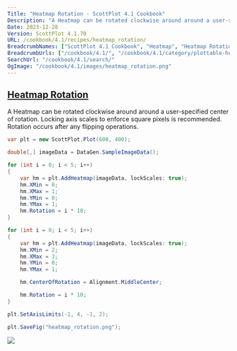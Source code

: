 ```yaml
---
Title: "Heatmap Rotation - ScottPlot 4.1 Cookbook"
Description: "A Heatmap can be rotated clockwise around around a user-specified center of rotation. Locking axis scales to enforce square pixels is recommended. Rotation occurs after any flipping operations."
Date: 2023-12-28
Version: ScottPlot 4.1.70
URL: /cookbook/4.1/recipes/heatmap_rotation/
BreadcrumbNames: ["ScottPlot 4.1 Cookbook", "Heatmap", "Heatmap Rotation"]
BreadcrumbUrls: ["/cookbook/4.1/", "/cookbook/4.1/category/plottable-heatmap", "/cookbook/4.1/recipes/heatmap_rotation/"]
SearchUrl: "/cookbook/4.1/search/"
OgImage: "/cookbook/4.1/images/heatmap_rotation.png"
---
```


<h2><a id='heatmap-rotation' href='/cookbook/4.1/recipes/heatmap_rotation/'>Heatmap Rotation</a></h2>

A Heatmap can be rotated clockwise around around a user-specified center of rotation. Locking axis scales to enforce square pixels is recommended. Rotation occurs after any flipping operations.

```cs
var plt = new ScottPlot.Plot(600, 400);

double[,] imageData = DataGen.SampleImageData();

for (int i = 0; i < 5; i++)
{
    var hm = plt.AddHeatmap(imageData, lockScales: true);
    hm.XMin = 0;
    hm.XMax = 1;
    hm.YMin = 0;
    hm.YMax = 1;
    hm.Rotation = i * 10;
}

for (int i = 0; i < 5; i++)
{
    var hm = plt.AddHeatmap(imageData, lockScales: true);
    hm.XMin = 2;
    hm.XMax = 3;
    hm.YMin = 0;
    hm.YMax = 1;

    hm.CenterOfRotation = Alignment.MiddleCenter;

    hm.Rotation = i * 10;
}

plt.SetAxisLimits(-1, 4, -1, 2);

plt.SaveFig("heatmap_rotation.png");
```

<img src='../../images/heatmap_rotation.png' class='d-block mx-auto my-5' />


